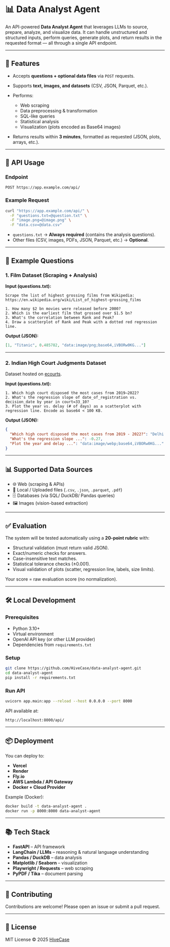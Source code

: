 # 📊 Data Analyst Agent

An API-powered **Data Analyst Agent** that leverages LLMs to source, prepare, analyze, and visualize data.
It can handle unstructured and structured inputs, perform queries, generate plots, and return results in the requested format — all through a single API endpoint.

---

## 🚀 Features

* Accepts **questions + optional data files** via `POST` requests.
* Supports **text, images, and datasets** (CSV, JSON, Parquet, etc.).
* Performs:

  * Web scraping
  * Data preprocessing & transformation
  * SQL-like queries
  * Statistical analysis
  * Visualization (plots encoded as Base64 images)
* Returns results within **3 minutes**, formatted as requested (JSON, plots, arrays, etc.).

---

## 📡 API Usage

### Endpoint

```
POST https://app.example.com/api/
```

### Example Request

```bash
curl "https://app.example.com/api/" \
  -F "questions.txt=@question.txt" \
  -F "image.png=@image.png" \
  -F "data.csv=@data.csv"
```

* `questions.txt` → **Always required** (contains the analysis questions).
* Other files (CSV, images, PDFs, JSON, Parquet, etc.) → **Optional**.

---

## 📝 Example Questions

### 1. Film Dataset (Scraping + Analysis)

**Input (questions.txt):**

```
Scrape the list of highest grossing films from Wikipedia:
https://en.wikipedia.org/wiki/List_of_highest-grossing_films

1. How many $2 bn movies were released before 2000?
2. Which is the earliest film that grossed over $1.5 bn?
3. What's the correlation between Rank and Peak?
4. Draw a scatterplot of Rank and Peak with a dotted red regression line.
```

**Output (JSON):**

```json
[1, "Titanic", 0.485782, "data:image/png;base64,iVBORw0KG..."]
```

---

### 2. Indian High Court Judgments Dataset

Dataset hosted on [ecourts](https://judgments.ecourts.gov.in/).

**Input (questions.txt):**

```
1. Which high court disposed the most cases from 2019–2022?
2. What's the regression slope of date_of_registration vs. decision_date by year in court=33_10?
3. Plot the year vs. delay (# of days) as a scatterplot with regression line. Encode as base64 < 100 KB.
```

**Output (JSON):**

```json
{
  "Which high court disposed the most cases from 2019 - 2022?": "Delhi High Court",
  "What's the regression slope ...": -0.27,
  "Plot the year and delay ...": "data:image/webp;base64,iVBORw0KG..."
}
```

---

## 📊 Supported Data Sources

* 🌐 Web (scraping & APIs)
* 📂 Local / Uploaded files (`.csv`, `.json`, `.parquet`, `.pdf`)
* 🗄️ Databases (via SQL/ DuckDB/ Pandas queries)
* 🖼️ Images (vision-based extraction)

---

## ✅ Evaluation

The system will be tested automatically using a **20-point rubric** with:

* Structural validation (must return valid JSON).
* Exact/numeric checks for answers.
* Case-insensitive text matches.
* Statistical tolerance checks (±0.001).
* Visual validation of plots (scatter, regression line, labels, size limits).

Your score = raw evaluation score (no normalization).

---

## 🛠️ Local Development

### Prerequisites

* Python 3.10+
* Virtual environment
* OpenAI API key (or other LLM provider)
* Dependencies from `requirements.txt`

### Setup

```bash
git clone https://github.com/HiveCase/data-analyst-agent.git
cd data-analyst-agent
pip install -r requirements.txt
```

### Run API

```bash
uvicorn app.main:app --reload --host 0.0.0.0 --port 8000
```

API available at:

```
http://localhost:8000/api/
```

---

## 📦 Deployment

You can deploy to:

* **Vercel**
* **Render**
* **Fly.io**
* **AWS Lambda / API Gateway**
* **Docker + Cloud Provider**

Example (Docker):

```bash
docker build -t data-analyst-agent .
docker run -p 8000:8000 data-analyst-agent
```

---

## 📚 Tech Stack

* **FastAPI** – API framework
* **LangChain / LLMs** – reasoning & natural language understanding
* **Pandas / DuckDB** – data analysis
* **Matplotlib / Seaborn** – visualization
* **Playwright / Requests** – web scraping
* **PyPDF / Tika** – document parsing

---

## 🤝 Contributing

Contributions are welcome!
Please open an issue or submit a pull request.

---

## 📄 License

MIT License © 2025 [HiveCase](https://github.com/HiveCase)
